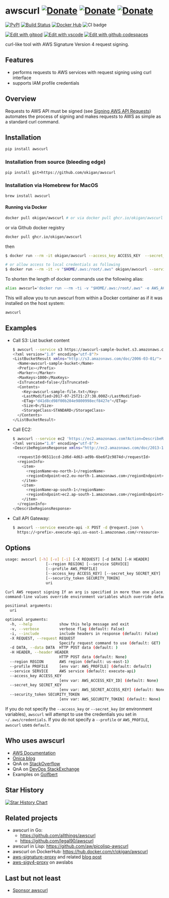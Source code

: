 # awscurl [![Donate](https://img.shields.io/badge/donate-github-orange.svg?style=flat-square)](https://github.com/sponsors/okigan) [![Donate](https://img.shields.io/badge/donate-paypal-orange.svg?style=flat-square)](https://www.paypal.com/donate/?business=UDN4FL55J34QC&amount=25) [![Donate](https://img.shields.io/badge/donate-buy_me_a_coffee-orange.svg?style=flat-square)](https://www.buymeacoffee.com/okigan)

[![PyPI](https://img.shields.io/pypi/v/awscurl.svg)](https://pypi.python.org/pypi/awscurl)
[![Build Status](https://github.com/okigan/awscurl/actions/workflows/pythonapp.yml/badge.svg)](https://github.com/okigan/awscurl)
[![Docker Hub](https://img.shields.io/docker/pulls/okigan/awscurl.svg)](https://hub.docker.com/r/okigan/awscurl)
![CI badge](https://github.com/okigan/awscurl/workflows/CI/badge.svg?branch=master)

[![Edit with gitpod](https://img.shields.io/badge/edit--with-gitpod-blue.svg?style=flat-square)](https://gitpod.io/#https://github.com/okigan/awscurl)
[![Edit with vscode](https://img.shields.io/badge/edit--with-vscode-blue.svg?style=flat-square)](https://vscode.dev/github/okigan/awscurl)
[![Edit with github codespaces](https://img.shields.io/badge/edit--with-codespaces-blue.svg?style=flat-square)](https://github.dev/okigan/awscurl)

curl-like tool with AWS Signature Version 4 request signing.

## Features

* performs requests to AWS services with request signing using curl interface
* supports IAM profile credentials

## Overview

Requests to AWS API must be signed (see [Signing AWS API Requests](http://docs.aws.amazon.com/general/latest/gr/signing_aws_api_requests.html))
automates the process of signing and makes requests to AWS as simple as a standard curl command.

## Installation

```sh
pip install awscurl
```
  
### Installation from source (bleeding edge)

```sh
pip install git+https://github.com/okigan/awscurl
```

### Installation via Homebrew for MacOS

```sh
brew install awscurl
```

#### Running via Docker

```sh
docker pull okigan/awscurl # or via docker pull ghcr.io/okigan/awscurl 
```

  or via Github docker registry

```sh
docker pull ghcr.io/okigan/awscurl 
```

  then

  ```sh
  $ docker run --rm -it okigan/awscurl --access_key ACCESS_KEY  --secret_key SECRET_KEY --service s3 s3://...

  # or allow access to local credentials as following
  $ docker run --rm -it -v "$HOME/.aws:/root/.aws" okigan/awscurl --service s3 s3://...
  ```

  To shorten the length of docker commands use the following alias:

  ```sh
  alias awscurl='docker run --rm -ti -v "$HOME/.aws:/root/.aws" -e AWS_ACCESS_KEY_ID -e AWS_SECRET_ACCESS_KEY -e AWS_SECURITY_TOKEN -e AWS_PROFILE okigan/awscurl'
  ```

  This will allow you to run awscurl from within a Docker container as if it was installed on the host system:

  ```sh
  awscurl
  ```

## Examples

* Call S3: List bucket content

  ```sh
  $ awscurl --service s3 https://awscurl-sample-bucket.s3.amazonaws.com | tidy -xml -iq
  <?xml version="1.0" encoding="utf-8"?>
  <ListBucketResult xmlns="http://s3.amazonaws.com/doc/2006-03-01/">
    <Name>awscurl-sample-bucket</Name>
    <Prefix></Prefix>
    <Marker></Marker>
    <MaxKeys>1000</MaxKeys>
    <IsTruncated>false</IsTruncated>
    <Contents>
      <Key>awscurl-sample-file.txt</Key>
      <LastModified>2017-07-25T21:27:38.000Z</LastModified>
      <ETag>"d41d8cd98f00b204e9800998ecf8427e"</ETag>
      <Size>0</Size>
      <StorageClass>STANDARD</StorageClass>
    </Contents>
  </ListBucketResult>
  ```

* Call EC2:

  ```sh
  $ awscurl --service ec2 'https://ec2.amazonaws.com?Action=DescribeRegions&Version=2013-10-15' | tidy -xml -iq 
  <?xml version="1.0" encoding="utf-8"?>
  <DescribeRegionsResponse xmlns="http://ec2.amazonaws.com/doc/2013-10-15/">

    <requestId>96511ccd-2d6d-4d63-ad9b-6be6f2c9874d</requestId>
    <regionInfo>
      <item>
        <regionName>eu-north-1</regionName>
        <regionEndpoint>ec2.eu-north-1.amazonaws.com</regionEndpoint>
      </item>
      <item>
        <regionName>ap-south-1</regionName>
        <regionEndpoint>ec2.ap-south-1.amazonaws.com</regionEndpoint>
      </item>
    </regionInfo>
  </DescribeRegionsResponse>
  ```

* Call API Gateway:

  ```sh
  $ awscurl --service execute-api -X POST -d @request.json \
    https://<prefix>.execute-api.us-east-1.amazonaws.com/<resource>
  ```

## Options

```sh
usage: awscurl [-h] [-v] [-i] [-X REQUEST] [-d DATA] [-H HEADER]
                  [--region REGION] [--service SERVICE]
                  [--profile AWS_PROFILE]
                  [--access_key ACCESS_KEY] [--secret_key SECRET_KEY]
                  [--security_token SECURITY_TOKEN]
                  uri

Curl AWS request signing If an arg is specified in more than one place, then
command-line values override environment variables which override defaults.

positional arguments:
  uri

optional arguments:
  -h, --help            show this help message and exit
  -v, --verbose         verbose flag (default: False)
  -i, --include         include headers in response (default: False)
  -X REQUEST, --request REQUEST
                        Specify request command to use (default: GET)
  -d DATA, --data DATA  HTTP POST data (default: )
  -H HEADER, --header HEADER
                        HTTP POST data (default: None)
  --region REGION       AWS region (default: us-east-1)
  --profile PROFILE     [env var: AWS_PROFILE] (default: default)
  --service SERVICE     AWS service (default: execute-api)
  --access_key ACCESS_KEY
                        [env var: AWS_ACCESS_KEY_ID] (default: None)
  --secret_key SECRET_KEY
                        [env var: AWS_SECRET_ACCESS_KEY] (default: None)
  --security_token SECURITY_TOKEN
                        [env var: AWS_SECURITY_TOKEN] (default: None)

```

If you do not specify the `--access_key` or `--secret_key`
(or environment variables), `awscurl` will attempt to use
the credentials you set in `~/.aws/credentials`. If you
do not specify a `--profile` or `AWS_PROFILE`, `awscurl`
uses `default`.

## Who uses awscurl

* [AWS Documentation](https://docs.aws.amazon.com/apigateway/latest/developerguide/apigateway-how-to-call-websocket-api-connections.html)
* [Onica blog](https://onica.com/blog/how-to/how-to-kibana-default-index-pattern/)
* QnA on [StackOverflow](https://stackoverflow.com/search?q=awscurl)
* QnA on [DevOps StackExchange](https://devops.stackexchange.com/search?q=awscurl)
* Examples on [Golfbert](https://golfbert.com/api/samples)

## Star History

[![Star History Chart](https://api.star-history.com/svg?repos=okigan/awscurl&type=Date)](https://star-history.com/#okigan/awscurl&Date)

## Related projects

* awscurl in Go:
  * <https://github.com/allthings/awscurl>
  * <https://github.com/legal90/awscurl>
* awscurl in Lisp: <https://github.com/aw/picolisp-awscurl>
* awscurl on DockerHub: <https://hub.docker.com/r/okigan/awscurl>
* [aws-signature-proxy](https://github.com/sverch/aws-signature-proxy) and related [blog post](https://shaunverch.com/butter/open-source/2019/09/27/butter-days-6.html)
* [aws-sigv4-proxy](https://github.com/awslabs/aws-sigv4-proxy) on awslabs

## Last but not least

* [Sponsor awscurl](https://github.com/sponsors/okigan)

